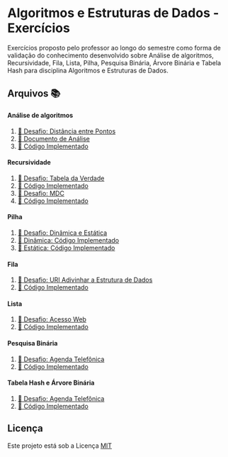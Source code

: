 # Algoritmos e Estruturas de Dados - Exercícios
Exercícios proposto pelo professor ao longo do semestre como forma de validação do conhecimento desenvolvido sobre Análise de algoritmos, Recursividade, Fila, Lista, Pilha, Pesquisa Binária, Árvore Binária e Tabela Hash para disciplina Algoritmos e Estruturas de Dados.

## Arquivos :books:

#### Análise de algoritmos
1. [:orange_book: Desafio: Distância entre Pontos](Analise-de-Algoritmo/Distancia-entre-Pontos.pdf)
1. [:blue_book: Documento de Análise](Analise-de-Algoritmo/Relatorio.pdf)
1. [:green_book: Código Implementado](Analise-de-Algoritmo/Program.cs)

#### Recursividade
1. [:orange_book: Desafio: Tabela da Verdade](Recursividade/TabeladaVerdade-Extra/TabeladaVerdade.pdf)
1. [:blue_book: Código Implementado](Recursividade/TabeladaVerdade-Extra\Program.cs)
1. [:orange_book: Desafio: MDC](Recursividade/MDC/MDC.pdf)
1. [:blue_book: Código Implementado](Recursividade/MDC/Program.cs)

#### Pilha
1. [:orange_book: Desafio: Dinâmica e Estática](Pilha/TAD-Pilha.pdf)
1. [:blue_book: Dinâmica: Código Implementado](Pilha/PilhaDinamica)
1. [:green_book: Estática: Código Implementado](Pilha/PilhaEstatica)

#### Fila
1. [:orange_book: Desafio: URI Adivinhar a Estrutura de Dados](Fila/URI-EuPossoAdivinharaEstruturadeDados.pdf)
1. [:blue_book: Código Implementado](Fila/Fila.cs)

#### Lista
1. [:orange_book: Desafio: Acesso Web](Lista/TAD-Lista.pdf)
1. [:blue_book: Código Implementado](Lista/Lista.cs)

#### Pesquisa Binária
1. [:orange_book: Desafio: Agenda Telefônica](Pesquisa-Binaria/PesquisaBinaria.pdf)
1. [:blue_book: Código Implementado](Pesquisa-Binaria/PesquisaBinaria.cs)

#### Tabela Hash e Árvore Binária
1. [:orange_book: Desafio: Agenda Telefônica](Tabela-Hash/ArvoreBinaria-e-TabelaHash.pdf)
1. [:blue_book: Código Implementado](Tabela-Hash/Program.cs)


## Licença
Este projeto está sob a Licença [MIT](LICENSE.md)

